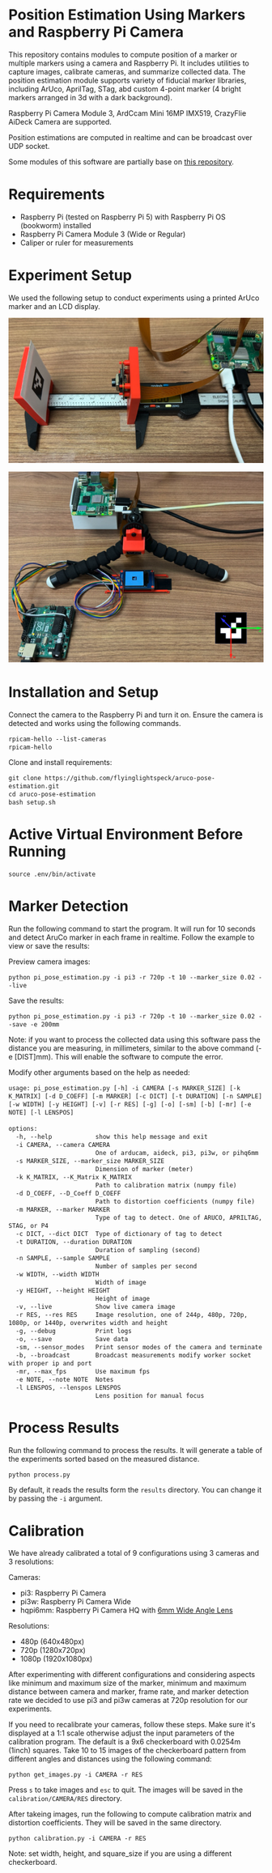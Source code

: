 # Position Estimation Using Markers and Raspberry Pi Camera
This repository contains modules to compute position of a marker or multiple markers using a camera and Raspberry Pi.
It includes utilities to capture images, calibrate cameras, and summarize collected data. The position estimation 
module supports variety of fiducial marker libraries, including ArUco, AprilTag, STag, abd custom 4-point marker 
(4 bright markers arranged in 3d with a dark background).

Raspberry Pi Camera Module 3, ArdCcam Mini 16MP IMX519, CrazyFlie AiDeck Camera are supported. 

Position estimations are computed in realtime and can be broadcast over UDP socket.

Some modules of this software are partially base on [this repository](https://github.com/GSNCodes/ArUCo-Markers-Pose-Estimation-Generation-Python).

# Requirements
- Raspberry Pi (tested on Raspberry Pi 5) with Raspberry Pi OS (bookworm) installed
- Raspberry Pi Camera Module 3 (Wide or Regular)
- Caliper or ruler for measurements

# Experiment Setup
We used the following setup to conduct experiments using a printed ArUco marker and an LCD display.

![image](assets/printed_setup.png)

![image](assets/lcd_setup.png)

# Installation and Setup
Connect the camera to the Raspberry Pi and turn it on.
Ensure the camera is detected and works using the following commands.

```commandline
rpicam-hello --list-cameras
rpicam-hello
```

Clone and install requirements:

```commandline
git clone https://github.com/flyinglightspeck/aruco-pose-estimation.git
cd aruco-pose-estimation
bash setup.sh
```

# Active Virtual Environment Before Running
```commandline
source .env/bin/activate
```

# Marker Detection
Run the following command to start the program. It will run for 10 seconds and detect AruCo marker in each frame in 
realtime. Follow the example to view or save the results:

Preview camera images:
```commandline
python pi_pose_estimation.py -i pi3 -r 720p -t 10 --marker_size 0.02 --live
```

Save the results:
```commandline
python pi_pose_estimation.py -i pi3 -r 720p -t 10 --marker_size 0.02 --save -e 200mm
```

Note: if you want to process the collected data using this software pass the distance you are measuring, in 
millimeters, similar to the above command (-e [DIST]mm). This will enable the software to compute the error.

Modify other arguments based on the help as needed:

```commandline
usage: pi_pose_estimation.py [-h] -i CAMERA [-s MARKER_SIZE] [-k K_MATRIX] [-d D_COEFF] [-m MARKER] [-c DICT] [-t DURATION] [-n SAMPLE] [-w WIDTH] [-y HEIGHT] [-v] [-r RES] [-g] [-o] [-sm] [-b] [-mr] [-e NOTE] [-l LENSPOS]

options:
  -h, --help            show this help message and exit
  -i CAMERA, --camera CAMERA
                        One of arducam, aideck, pi3, pi3w, or pihq6mm
  -s MARKER_SIZE, --marker_size MARKER_SIZE
                        Dimension of marker (meter)
  -k K_MATRIX, --K_Matrix K_MATRIX
                        Path to calibration matrix (numpy file)
  -d D_COEFF, --D_Coeff D_COEFF
                        Path to distortion coefficients (numpy file)
  -m MARKER, --marker MARKER
                        Type of tag to detect. One of ARUCO, APRILTAG, STAG, or P4
  -c DICT, --dict DICT  Type of dictionary of tag to detect
  -t DURATION, --duration DURATION
                        Duration of sampling (second)
  -n SAMPLE, --sample SAMPLE
                        Number of samples per second
  -w WIDTH, --width WIDTH
                        Width of image
  -y HEIGHT, --height HEIGHT
                        Height of image
  -v, --live            Show live camera image
  -r RES, --res RES     Image resolution, one of 244p, 480p, 720p, 1080p, or 1440p, overwrites width and height
  -g, --debug           Print logs
  -o, --save            Save data
  -sm, --sensor_modes   Print sensor modes of the camera and terminate
  -b, --broadcast       Broadcast measurements modify worker socket with proper ip and port
  -mr, --max_fps        Use maximum fps
  -e NOTE, --note NOTE  Notes
  -l LENSPOS, --lenspos LENSPOS
                        Lens position for manual focus
```


# Process Results
Run the following command to process the results. It will generate a table of the experiments sorted based on the 
measured distance. 

```commandline
python process.py
```

By default, it reads the results form the `results` directory. You can change it by passing the `-i` argument.


# Calibration
We have already calibrated a total of 9 configurations using 3 cameras and 3 resolutions:

Cameras:
- pi3: Raspberry Pi Camera
- pi3w: Raspberry Pi Camera Wide
- hqpi6mm: Raspberry Pi Camera HQ with [6mm Wide Angle Lens](https://www.pishop.us/product/6mm-wide-angle-lens-for-raspberry-pi-hq-camera-cs/) 

Resolutions:
- 480p (640x480px)
- 720p (1280x720px)
- 1080p (1920x1080px)

After experimenting with different configurations and considering aspects like minimum and maximum size of the 
marker, minimum and maximum distance between camera and marker, frame rate, and marker detection rate we decided to 
use pi3 and pi3w cameras at 720p resolution for our experiments.

If you need to recalibrate your cameras, follow these steps. Make sure it's displayed at a 1:1 scale otherwise 
adjust the input parameters of the calibration program. The default is a 9x6 checkerboard with 0.0254m (1inch) squares.
Take 10 to 15 images of the checkerboard pattern from different angles and distances using the following command:

```commandline
python get_images.py -i CAMERA -r RES
```

Press `s` to take images and `esc` to quit. The images will be saved in the `calibration/CAMERA/RES` directory.

After takeing images, run the following to compute calibration matrix and distortion coefficients. They will be 
saved in the same directory.

```commandline
python calibration.py -i CAMERA -r RES
```

Note: set width, height, and square_size if you are using a different checkerboard.